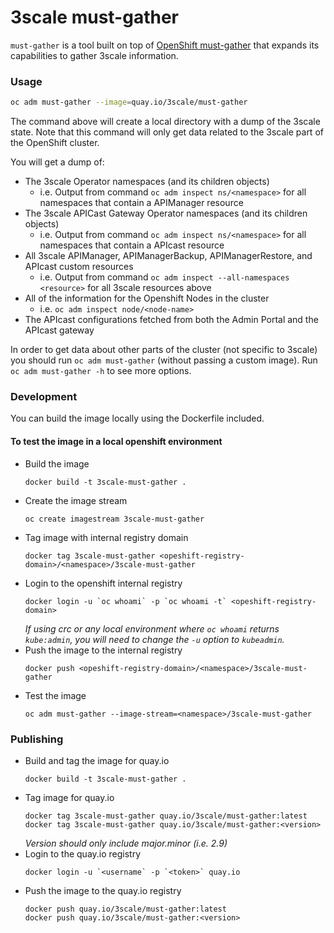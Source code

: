 3scale must-gather
=================

`must-gather` is a tool built on top of [OpenShift must-gather](https://github.com/openshift/must-gather)
that expands its capabilities to gather 3scale information.

### Usage
```sh
oc adm must-gather --image=quay.io/3scale/must-gather
```

The command above will create a local directory with a dump of the 3scale state.
Note that this command will only get data related to the 3scale part of the OpenShift cluster.

You will get a dump of:
- The 3scale Operator namespaces (and its children objects)
  - i.e. Output from command `oc adm inspect ns/<namespace>` for all namespaces that contain a APIManager resource
- The 3scale APICast Gateway Operator namespaces (and its children objects)
  - i.e. Output from command `oc adm inspect ns/<namespace>` for all namespaces that contain a APIcast resource
- All 3scale APIManager, APIManagerBackup, APIManagerRestore, and APIcast custom resources
  - i.e. Output from command `oc adm inspect --all-namespaces <resource>` for all 3scale resources above
- All of the information for the Openshift Nodes in the cluster 
  - i.e. `oc adm inspect node/<node-name>`
- The APIcast configurations fetched from both the Admin Portal and the APIcast gateway

In order to get data about other parts of the cluster (not specific to 3scale) you should
run `oc adm must-gather` (without passing a custom image). Run `oc adm must-gather -h` to see more options.

### Development
You can build the image locally using the Dockerfile included.

#### To test the image in a local openshift environment

- Build the image
  ```
  docker build -t 3scale-must-gather .
  ```
- Create the image stream
  ```
  oc create imagestream 3scale-must-gather
  ```
- Tag image with internal registry domain
  ```
  docker tag 3scale-must-gather <opeshift-registry-domain>/<namespace>/3scale-must-gather
  ```
- Login to the openshift internal registry
  ```
  docker login -u `oc whoami` -p `oc whoami -t` <opeshift-registry-domain>
  ```
  *If using crc or any local environment where `oc whoami` returns `kube:admin`, you will need to change the `-u` option to `kubeadmin`.*
- Push the image to the internal registry
  ```
  docker push <opeshift-registry-domain>/<namespace>/3scale-must-gather
  ```
- Test the image
  ```
  oc adm must-gather --image-stream=<namespace>/3scale-must-gather
  ```

### Publishing

- Build and tag the image for quay.io
  ```
  docker build -t 3scale-must-gather .
  ```
- Tag image for quay.io
  ```
  docker tag 3scale-must-gather quay.io/3scale/must-gather:latest
  docker tag 3scale-must-gather quay.io/3scale/must-gather:<version>
  ```
  *Version should only include major.minor (i.e. 2.9)*
- Login to the quay.io registry
  ```
  docker login -u `<username` -p `<token>` quay.io
  ```
- Push the image to the quay.io registry
  ```
  docker push quay.io/3scale/must-gather:latest
  docker push quay.io/3scale/must-gather:<version>
  ```